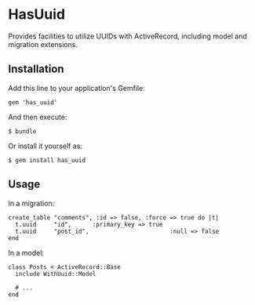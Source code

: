 # HasUuid

Provides facilities to utilize UUIDs with ActiveRecord, including model and migration extensions.


## Installation

Add this line to your application's Gemfile:

    gem 'has_uuid'

And then execute:

    $ bundle

Or install it yourself as:

    $ gem install has_uuid


## Usage

In a migration:

    create_table "comments", :id => false, :force => true do |t|
      t.uuid     "id",      :primary_key => true 
      t.uuid     "post_id",                       :null => false
    end

In a model:

    class Posts < ActiveRecord::Base
      include WithUuid::Model

      # ...
    end
